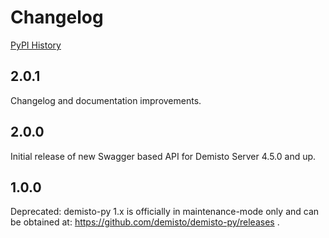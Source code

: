 # Changelog

[PyPI History][1]

[1]: https://pypi.org/project/demisto-py/#history

## 2.0.1
Changelog and documentation improvements.

## 2.0.0
Initial release of new Swagger based API for Demisto Server 4.5.0 and up.

## 1.0.0
Deprecated: demisto-py 1.x is officially in maintenance-mode only and can be obtained at: https://github.com/demisto/demisto-py/releases .